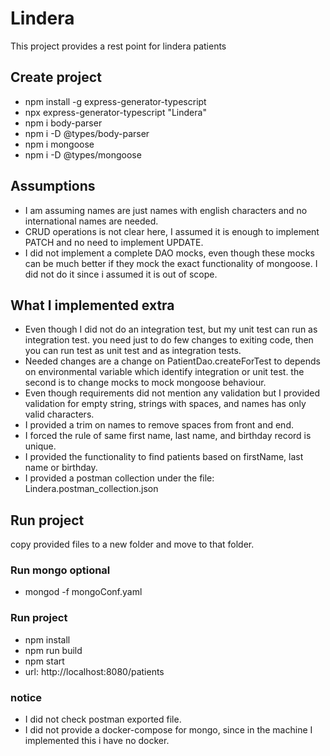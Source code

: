 # Lindera
This project provides a rest point for lindera patients

## Create project
- npm install -g express-generator-typescript
- npx express-generator-typescript "Lindera"
- npm i body-parser
- npm i -D @types/body-parser
- npm i mongoose
- npm i -D @types/mongoose

## Assumptions
- I am assuming names are just names with english characters and no international names are needed.
- CRUD operations is not clear here, I assumed it is enough to implement PATCH and no need to implement UPDATE.
- I did not implement a complete DAO mocks, even though these mocks can be much better if they mock the exact functionality of mongoose. I did not do it since i assumed it is out of scope.

## What I implemented extra
- Even though I did not do an integration test, but my unit test can run as integration test. you need just to do few changes to exiting code, then you can run test as unit test and as integration tests.
- Needed changes are a change on PatientDao.createForTest to depends on environmental variable which identify integration or unit test. the second is to change mocks to mock mongoose behaviour.
- Even though requirements did not mention any validation but I provided validation for empty string, strings with spaces, and names has only valid characters. 
- I provided a trim on names to remove spaces from front and end.
- I forced the rule of same first name, last name, and birthday record is unique. 
- I provided the functionality to find patients based on firstName, last name or birthday.
- I provided a postman collection under the file: Lindera.postman_collection.json 

## Run project
copy provided files to a new folder and move to that folder.
### Run mongo optional
- mongod -f mongoConf.yaml

### Run project
- npm install
- npm run build
- npm start
- url: http://localhost:8080/patients


### notice
- I did not check postman exported file.
- I did not provide a docker-compose for mongo, since in the machine I implemented this i have no docker.


